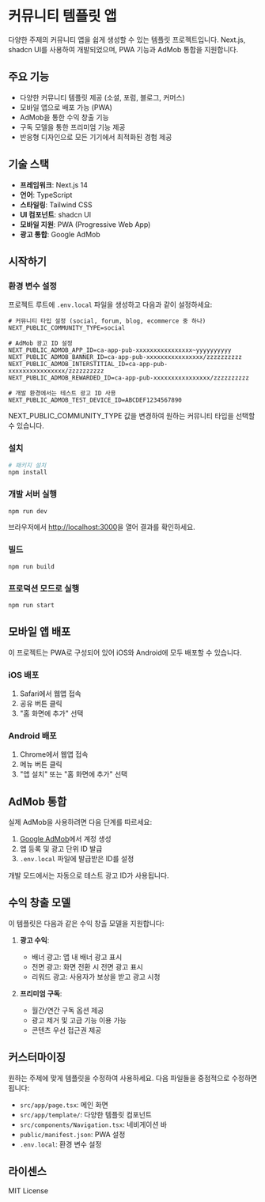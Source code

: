 # 커뮤니티 템플릿 앱

다양한 주제의 커뮤니티 앱을 쉽게 생성할 수 있는 템플릿 프로젝트입니다. Next.js, shadcn UI를 사용하여 개발되었으며, PWA 기능과 AdMob 통합을 지원합니다.

## 주요 기능

- 다양한 커뮤니티 템플릿 제공 (소셜, 포럼, 블로그, 커머스)
- 모바일 앱으로 배포 가능 (PWA)
- AdMob을 통한 수익 창출 기능
- 구독 모델을 통한 프리미엄 기능 제공
- 반응형 디자인으로 모든 기기에서 최적화된 경험 제공

## 기술 스택

- **프레임워크**: Next.js 14
- **언어**: TypeScript
- **스타일링**: Tailwind CSS
- **UI 컴포넌트**: shadcn UI
- **모바일 지원**: PWA (Progressive Web App)
- **광고 통합**: Google AdMob

## 시작하기

### 환경 변수 설정

프로젝트 루트에 `.env.local` 파일을 생성하고 다음과 같이 설정하세요:

```
# 커뮤니티 타입 설정 (social, forum, blog, ecommerce 중 하나)
NEXT_PUBLIC_COMMUNITY_TYPE=social

# AdMob 광고 ID 설정
NEXT_PUBLIC_ADMOB_APP_ID=ca-app-pub-xxxxxxxxxxxxxxxx~yyyyyyyyyy
NEXT_PUBLIC_ADMOB_BANNER_ID=ca-app-pub-xxxxxxxxxxxxxxxx/zzzzzzzzzz
NEXT_PUBLIC_ADMOB_INTERSTITIAL_ID=ca-app-pub-xxxxxxxxxxxxxxxx/zzzzzzzzzz
NEXT_PUBLIC_ADMOB_REWARDED_ID=ca-app-pub-xxxxxxxxxxxxxxxx/zzzzzzzzzz

# 개발 환경에서는 테스트 광고 ID 사용
NEXT_PUBLIC_ADMOB_TEST_DEVICE_ID=ABCDEF1234567890
```

NEXT_PUBLIC_COMMUNITY_TYPE 값을 변경하여 원하는 커뮤니티 타입을 선택할 수 있습니다.

### 설치

```bash
# 패키지 설치
npm install
```

### 개발 서버 실행

```bash
npm run dev
```

브라우저에서 [http://localhost:3000](http://localhost:3000)을 열어 결과를 확인하세요.

### 빌드

```bash
npm run build
```

### 프로덕션 모드로 실행

```bash
npm run start
```

## 모바일 앱 배포

이 프로젝트는 PWA로 구성되어 있어 iOS와 Android에 모두 배포할 수 있습니다.

### iOS 배포

1. Safari에서 웹앱 접속
2. 공유 버튼 클릭
3. "홈 화면에 추가" 선택

### Android 배포

1. Chrome에서 웹앱 접속
2. 메뉴 버튼 클릭
3. "앱 설치" 또는 "홈 화면에 추가" 선택

## AdMob 통합

실제 AdMob을 사용하려면 다음 단계를 따르세요:

1. [Google AdMob](https://admob.google.com/)에서 계정 생성
2. 앱 등록 및 광고 단위 ID 발급
3. `.env.local` 파일에 발급받은 ID를 설정

개발 모드에서는 자동으로 테스트 광고 ID가 사용됩니다.

## 수익 창출 모델

이 템플릿은 다음과 같은 수익 창출 모델을 지원합니다:

1. **광고 수익**:
   - 배너 광고: 앱 내 배너 광고 표시
   - 전면 광고: 화면 전환 시 전면 광고 표시
   - 리워드 광고: 사용자가 보상을 받고 광고 시청

2. **프리미엄 구독**:
   - 월간/연간 구독 옵션 제공
   - 광고 제거 및 고급 기능 이용 가능
   - 콘텐츠 우선 접근권 제공

## 커스터마이징

원하는 주제에 맞게 템플릿을 수정하여 사용하세요. 다음 파일들을 중점적으로 수정하면 됩니다:

- `src/app/page.tsx`: 메인 화면
- `src/app/template/`: 다양한 템플릿 컴포넌트
- `src/components/Navigation.tsx`: 네비게이션 바
- `public/manifest.json`: PWA 설정
- `.env.local`: 환경 변수 설정

## 라이센스

MIT License
